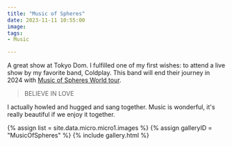 ```yaml
---
title: "Music of Spheres"
date: 2023-11-11 10:55:00
image: 
tags:
- Music

---
```


A great show at Tokyo Dom. I fulfilled one of my first wishes: to attend a live show by my favorite band, Coldplay. This band will end their journey in 2024 with [Music of Spheres World tour](https://www.coldplay.com/tour/).

> BELIEVE IN LOVE

I actually howled and hugged and sang together. Music is wonderful, it's really beautiful if we enjoy it together.

<!-- start add photo wall from data -->
{% assign list = site.data.micro.micro1.images %}
{% assign galleryID = "MusicOfSpheres" %}
{% include gallery.html %}
<!-- end -->